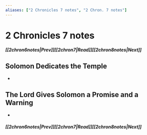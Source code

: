 ```yaml
---
aliases: ["2 Chronicles 7 notes", "2 Chron. 7 notes"]
---
```

# 2 Chronicles 7 notes
##### <span class=arrow-left></span>[[2chron6notes|Prev]]<span class=navigation-separator></span>[[2chron7|Read]]<span class=navigation-separator></span>[[2chron8notes|Next]]<span class=arrow-right></span>
## Solomon Dedicates the Temple
- 
## The Lord Gives Solomon a Promise and a Warning
- 
##### <span class=arrow-left></span>[[2chron6notes|Prev]]<span class=navigation-separator></span>[[2chron7|Read]]<span class=navigation-separator></span>[[2chron8notes|Next]]<span class=arrow-right></span>
